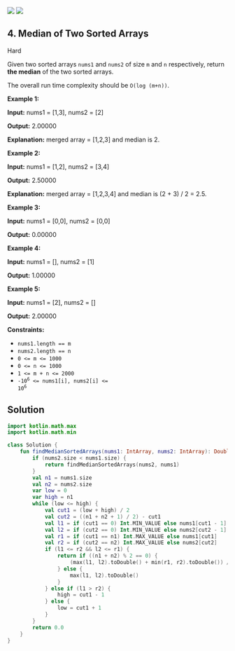 [![](https://img.shields.io/github/stars/javadev/LeetCode-in-Kotlin?label=Stars&style=flat-square)](https://github.com/javadev/LeetCode-in-Kotlin)
[![](https://img.shields.io/github/forks/javadev/LeetCode-in-Kotlin?label=Fork%20me%20on%20GitHub%20&style=flat-square)](https://github.com/javadev/LeetCode-in-Kotlin/fork)

## 4\. Median of Two Sorted Arrays

Hard

Given two sorted arrays `nums1` and `nums2` of size `m` and `n` respectively, return **the median** of the two sorted arrays.

The overall run time complexity should be `O(log (m+n))`.

**Example 1:**

**Input:** nums1 = [1,3], nums2 = [2]

**Output:** 2.00000

**Explanation:** merged array = [1,2,3] and median is 2. 

**Example 2:**

**Input:** nums1 = [1,2], nums2 = [3,4]

**Output:** 2.50000

**Explanation:** merged array = [1,2,3,4] and median is (2 + 3) / 2 = 2.5. 

**Example 3:**

**Input:** nums1 = [0,0], nums2 = [0,0]

**Output:** 0.00000 

**Example 4:**

**Input:** nums1 = [], nums2 = [1]

**Output:** 1.00000 

**Example 5:**

**Input:** nums1 = [2], nums2 = []

**Output:** 2.00000 

**Constraints:**

*   `nums1.length == m`
*   `nums2.length == n`
*   `0 <= m <= 1000`
*   `0 <= n <= 1000`
*   `1 <= m + n <= 2000`
*   <code>-10<sup>6</sup> <= nums1[i], nums2[i] <= 10<sup>6</sup></code>

## Solution

```kotlin
import kotlin.math.max
import kotlin.math.min

class Solution {
    fun findMedianSortedArrays(nums1: IntArray, nums2: IntArray): Double {
        if (nums2.size < nums1.size) {
            return findMedianSortedArrays(nums2, nums1)
        }
        val n1 = nums1.size
        val n2 = nums2.size
        var low = 0
        var high = n1
        while (low <= high) {
            val cut1 = (low + high) / 2
            val cut2 = ((n1 + n2 + 1) / 2) - cut1
            val l1 = if (cut1 == 0) Int.MIN_VALUE else nums1[cut1 - 1]
            val l2 = if (cut2 == 0) Int.MIN_VALUE else nums2[cut2 - 1]
            val r1 = if (cut1 == n1) Int.MAX_VALUE else nums1[cut1]
            val r2 = if (cut2 == n2) Int.MAX_VALUE else nums2[cut2]
            if (l1 <= r2 && l2 <= r1) {
                return if ((n1 + n2) % 2 == 0) {
                    (max(l1, l2).toDouble() + min(r1, r2).toDouble()) / 2.0
                } else {
                    max(l1, l2).toDouble()
                }
            } else if (l1 > r2) {
                high = cut1 - 1
            } else {
                low = cut1 + 1
            }
        }
        return 0.0
    }
}
```